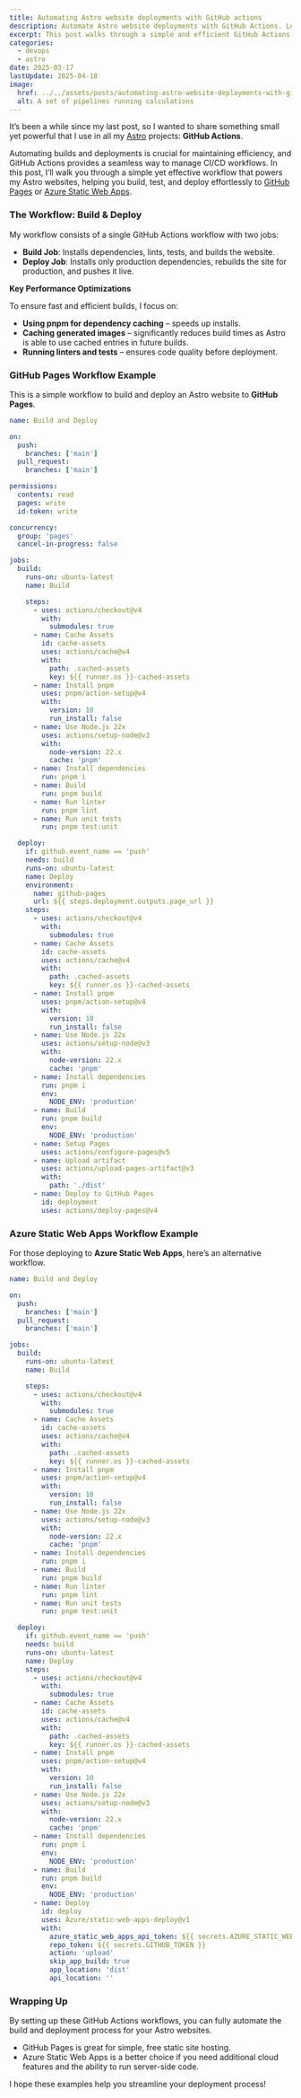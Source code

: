 ```yaml
---
title: Automating Astro website deployments with GitHub actions
description: Automate Astro website deployments with GitHub Actions. Learn how to build, test, and deploy to GitHub Pages or Azure Static Web Apps with optimized workflows.
excerpt: This post walks through a simple and efficient GitHub Actions workflow for deploying Astro websites. It covers build automation, testing, and deployment to GitHub Pages or Azure Static Web Apps, with caching optimizations to speed up the process.
categories:
  - devops
  - astro
date: 2025-03-17
lastUpdate: 2025-04-18
image:
  href: ../../assets/posts/automating-astro-website-deployments-with-github-actions/pipelines.png
  alt: A set of pipelines running calculations
---
```


It’s been a while since my last post, so I wanted to share something small yet powerful that I use in all my <a href="https://astro.build/" target="_blank" rel="noreferrer nofollow">Astro</a> projects: **GitHub Actions**.

Automating builds and deployments is crucial for maintaining efficiency, and GitHub Actions provides a seamless way to manage CI/CD workflows. In this post, I’ll walk you through a simple yet effective workflow that powers my Astro websites, helping you build, test, and deploy effortlessly to <a href="https://pages.github.com/" target="_blank" rel="noreferrer nofollow">GitHub Pages</a> or <a href="https://azure.microsoft.com/en-us/products/app-service/static" target="_blank" rel="noreferrer nofollow">Azure Static Web Apps</a>.

### The Workflow: Build & Deploy

My workflow consists of a single GitHub Actions workflow with two jobs:

- **Build Job**: Installs dependencies, lints, tests, and builds the website.
- **Deploy Job**: Installs only production dependencies, rebuilds the site for production, and pushes it live.

**Key Performance Optimizations**

To ensure fast and efficient builds, I focus on:

- **Using pnpm for dependency caching** – speeds up installs.
- **Caching generated images** – significantly reduces build times as Astro is able to use cached entries in future builds.
- **Running linters and tests** – ensures code quality before deployment.

### GitHub Pages Workflow Example

This is a simple workflow to build and deploy an Astro website to **GitHub Pages**.

```yaml
name: Build and Deploy

on:
  push:
    branches: ['main']
  pull_request:
    branches: ['main']

permissions:
  contents: read
  pages: write
  id-token: write

concurrency:
  group: 'pages'
  cancel-in-progress: false

jobs:
  build:
    runs-on: ubuntu-latest
    name: Build

    steps:
      - uses: actions/checkout@v4
        with:
          submodules: true
      - name: Cache Assets
        id: cache-assets
        uses: actions/cache@v4
        with:
          path: .cached-assets
          key: ${{ runner.os }}-cached-assets
      - name: Install pnpm
        uses: pnpm/action-setup@v4
        with:
          version: 10
          run_install: false
      - name: Use Node.js 22x
        uses: actions/setup-node@v3
        with:
          node-version: 22.x
          cache: 'pnpm'
      - name: Install dependencies
        run: pnpm i
      - name: Build
        run: pnpm build
      - name: Run linter
        run: pnpm lint
      - name: Run unit tests
        run: pnpm test:unit

  deploy:
    if: github.event_name == 'push'
    needs: build
    runs-on: ubuntu-latest
    name: Deploy
    environment:
      name: github-pages
      url: ${{ steps.deployment.outputs.page_url }}
    steps:
      - uses: actions/checkout@v4
        with:
          submodules: true
      - name: Cache Assets
        id: cache-assets
        uses: actions/cache@v4
        with:
          path: .cached-assets
          key: ${{ runner.os }}-cached-assets
      - name: Install pnpm
        uses: pnpm/action-setup@v4
        with:
          version: 10
          run_install: false
      - name: Use Node.js 22x
        uses: actions/setup-node@v3
        with:
          node-version: 22.x
          cache: 'pnpm'
      - name: Install dependencies
        run: pnpm i
        env:
          NODE_ENV: 'production'
      - name: Build
        run: pnpm build
        env:
          NODE_ENV: 'production'
      - name: Setup Pages
        uses: actions/configure-pages@v5
      - name: Upload artifact
        uses: actions/upload-pages-artifact@v3
        with:
          path: './dist'
      - name: Deploy to GitHub Pages
        id: deployment
        uses: actions/deploy-pages@v4
```

### Azure Static Web Apps Workflow Example

For those deploying to **Azure Static Web Apps**, here’s an alternative workflow.

```yaml
name: Build and Deploy

on:
  push:
    branches: ['main']
  pull_request:
    branches: ['main']

jobs:
  build:
    runs-on: ubuntu-latest
    name: Build

    steps:
      - uses: actions/checkout@v4
        with:
          submodules: true
      - name: Cache Assets
        id: cache-assets
        uses: actions/cache@v4
        with:
          path: .cached-assets
          key: ${{ runner.os }}-cached-assets
      - name: Install pnpm
        uses: pnpm/action-setup@v4
        with:
          version: 10
          run_install: false
      - name: Use Node.js 22x
        uses: actions/setup-node@v3
        with:
          node-version: 22.x
          cache: 'pnpm'
      - name: Install dependencies
        run: pnpm i
      - name: Build
        run: pnpm build
      - name: Run linter
        run: pnpm lint
      - name: Run unit tests
        run: pnpm test:unit

  deploy:
    if: github.event_name == 'push'
    needs: build
    runs-on: ubuntu-latest
    name: Deploy
    steps:
      - uses: actions/checkout@v4
        with:
          submodules: true
      - name: Cache Assets
        id: cache-assets
        uses: actions/cache@v4
        with:
          path: .cached-assets
          key: ${{ runner.os }}-cached-assets
      - name: Install pnpm
        uses: pnpm/action-setup@v4
        with:
          version: 10
          run_install: false
      - name: Use Node.js 22x
        uses: actions/setup-node@v3
        with:
          node-version: 22.x
          cache: 'pnpm'
      - name: Install dependencies
        run: pnpm i
        env:
          NODE_ENV: 'production'
      - name: Build
        run: pnpm build
        env:
          NODE_ENV: 'production'
      - name: Deploy
        id: deploy
        uses: Azure/static-web-apps-deploy@v1
        with:
          azure_static_web_apps_api_token: ${{ secrets.AZURE_STATIC_WEB_APPS_API_TOKEN }}
          repo_token: ${{ secrets.GITHUB_TOKEN }}
          action: 'upload'
          skip_app_build: true
          app_location: 'dist'
          api_location: ''
```

### Wrapping Up

By setting up these GitHub Actions workflows, you can fully automate the build and deployment process for your Astro websites.

- GitHub Pages is great for simple, free static site hosting.
- Azure Static Web Apps is a better choice if you need additional cloud features and the ability to run server-side code.

I hope these examples help you streamline your deployment process!
